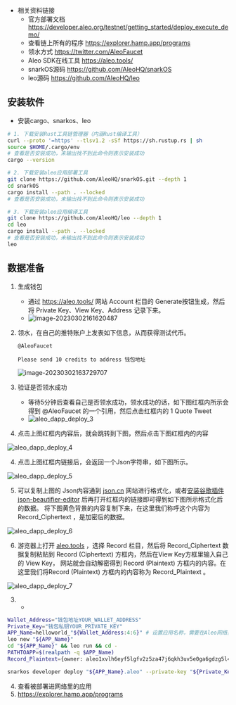 - 相关资料链接 
    - 官方部署文档 https://developer.aleo.org/testnet/getting_started/deploy_execute_demo/
    - 查看链上所有的程序 https://explorer.hamp.app/programs
    - 领水方式 https://twitter.com/AleoFaucet
    - Aleo SDK在线工具 https://aleo.tools/
    - snarkOS源码 https://github.com/AleoHQ/snarkOS
    - leo源码 https://github.com/AleoHQ/leo


## 安装软件
- 安装cargo、snarkos、leo

```bash
# 1. 下载安装Rust工具链管理器（内涵Rust编译工具）
curl --proto '=https' --tlsv1.2 -sSf https://sh.rustup.rs | sh
source $HOME/.cargo/env
# 查看是否安装成功，未输出找不到此命令则表示安装成功
cargo --version
```

```bash
# 2. 下载安装aleo应用部署工具
git clone https://github.com/AleoHQ/snarkOS.git --depth 1
cd snarkOS
cargo install --path . --locked
# 查看是否安装成功，未输出找不到此命令则表示安装成功
```

```bash
# 3. 下载安装aleo应用编译工具
git clone https://github.com/AleoHQ/leo --depth 1
cd leo
cargo install --path . --locked
# 查看是否安装成功，未输出找不到此命令则表示安装成功
leo
```

## 数据准备
1. 生成钱包
    - 通过 https://aleo.tools/ 网站 Account 栏目的 Generate按钮生成，然后将 Private Key、View Key、Address 记录下来。
    - ![image-20230302161620487](/Users/gary/git/note/BlockchainNote/zkp/aleo/picture/aleo_dapp_deploy_1.png)

2. 领水，在自己的推特账户上发表如下信息，从而获得测试代币。
    ```
    @AleoFaucet

    Please send 10 credits to address 钱包地址
    ```
    ![image-20230302163729707](/Users/gary/git/note/BlockchainNote/zkp/aleo/picture/aleo_dapp_deploy_2.png)


2. 验证是否领水成功
    - 等待5分钟后查看自己是否领水成功，领水成功的话，如下图红框内所示会得到 @AleoFaucet 的一个引用，然后点击红框内的 1 Quote Tweet
    - ![aleo_dapp_deploy_3](/Users/gary/git/note/BlockchainNote/zkp/aleo/picture/aleo_dapp_deploy_3.png)

3. 点击上图红框内内容后，就会跳转到下图，然后点击下图红框内的内容

![aleo_dapp_deploy_4](/Users/gary/git/note/BlockchainNote/zkp/aleo/picture/aleo_dapp_deploy_4.png)

4. 点击上图红框内链接后，会返回一个Json字符串，如下图所示。

![aleo_dapp_deploy_5](/Users/gary/git/note/BlockchainNote/zkp/aleo/picture/aleo_dapp_deploy_5.png)

5. 可以复制上图的 Json内容通到  [json.cn](https://json.cn) 网站进行格式化，或者[安装谷歌插件json-beautifier-editor](https://chrome.google.com/webstore/detail/json-beautifier-editor/lpopeocbeepakdnipejhlpcmifheolpl)  后再打开红框内的链接即可得到如下图所示格式化后的数据。 将下图黄色背景的内容复制下来，在这里我们称呼这个内容为 Record_Ciphertext ，是加密后的数据。

![aleo_dapp_deploy_6](/Users/gary/git/note/BlockchainNote/zkp/aleo/picture/aleo_dapp_deploy_6.png)


6. 游览器上打开 [aleo.tools](https://aleo.tools/)  ，选择 Record 栏目，然后将  Record_Ciphertext 数据复制粘贴到 Record (Ciphertext) 方框内，然后在View Key方框里输入自己的 View Key， 网站就会自动解密得到 Record (Plaintext) 方框内的内容。在这里我们将Record (Plaintext) 方框内的内容称为 Record_Plaintext 。

![aleo_dapp_deploy_7](/Users/gary/git/note/BlockchainNote/zkp/aleo/picture/aleo_dapp_deploy_7.png)



3. -

```bash
Wallet_Address="钱包地址YOUR_WALLET_ADDRESS"
Private_Key="钱包私钥YOUR_PRIVATE_KEY"
APP_Name=helloworld_"${Wallet_Address:4:6}" # 设置应用名称，需要在Aleo网络里全网唯一，不能重名
leo new "${APP_Name}"
cd "${APP_Name}" && leo run && cd -
PATHTOAPP=$(realpath -q $APP_Name)
Record_Plaintext={owner: aleo1xvlh6eyf5lgfv2z5za47j6qkh3uv5e0ga6gdzg5l4rssheymxsqqsnkgc4.private,gates: 10000000u64.private,_nonce: 4168988456374340900819129894396865640591303544882206263706656525906532897983group.public}

snarkos developer deploy "${APP_Name}.aleo" --private-key "${Private_Key}" --query "https://vm.aleo.org/api" --path "./${APP_Name}/build/" --broadcast "https://vm.aleo.org/api/testnet3/transaction/broadcast" --fee 600000 --record "${Record_Plaintext}"
```


4. 查看被部署进网络里的应用
5.  https://explorer.hamp.app/programs